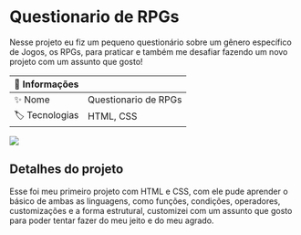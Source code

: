# Questionario de RPGs

Nesse projeto eu fiz um pequeno questionário sobre um gênero específico de Jogos, os RPGs, para praticar e também me desafiar fazendo um novo projeto com um assunto que gosto!


| :bookmark_tabs: Informações |     |
| -------------  | --- |
| :sparkles: Nome        | Questionario de RPGs
| :label: Tecnologias | HTML, CSS


![](https://user-images.githubusercontent.com/123005142/224512750-686bdef3-1c80-4514-aad2-930a4cc4eb7a.png#vitrinedev)

## Detalhes do projeto

Esse foi meu primeiro projeto com HTML e CSS, com ele pude aprender o básico de ambas as linguagens, como funções, condições, operadores, customizações e a forma estrutural, customizei com um assunto que gosto para poder tentar fazer do meu jeito e do meu agrado.
